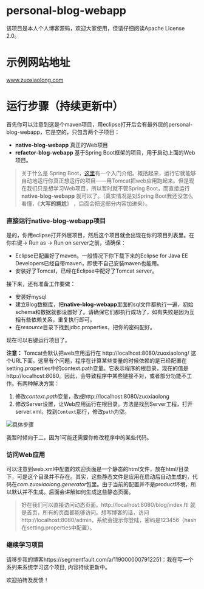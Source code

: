 
# personal-blog-webapp
该项目是本人个人博客源码，欢迎大家使用，但请仔细阅读Apache License 2.0。

# 示例网站地址
www.zuoxiaolong.com

# 运行步骤（持续更新中）
首先你可以注意到这是个maven项目，用eclipse打开后会有最外层的personal-blog-webapp，它是空的，只包含两个子项目：
 - **native-blog-webapp** 真正的Web项目
 - **refactor-blog-webapp** 基于Spring Boot框架的项目，用于启动上面的Web项目。

> 关于什么是 Spring Boot，[这里](https://spring.io/guides/gs/spring-boot/)有一个入门介绍。概括起来，运行它就能够自动地运行你真正想运行的项目——用Tomcat把web应用跑起来。但是现在我们只是想学习Web项目，所以暂时就不管Spring Boot，而直接运行 **native-blog-webapp** 就可以了。（真实情况是对Spring Boot我还没怎么看懂，《**大写的尴尬**》 ，后面会把这部分内容加进来）。

### 直接运行native-blog-webapp项目
是的，你用eclipse打开外层项目，然后这个项目就会出现在你的项目列表里。在你右键-> Run as -> Run on server之前，请确保：

 - Eclipse已配置好了maven。一般情况下你下载下来的Eclipse for Java EE Developers已经自带maven，即使不自己安装maven也能用。
 - 安装好了Tomcat，已经在Eclipse中配好了Tomcat server。

接下来，还有准备工作要做：
 - 安装好mysql
 - 建立Blog数据库，把**native-blog-webapp**里面的sql文件都执行一遍，初始schema和数据就都设置好了。请确保它们都执行成功了，如有失败是因为互相有些依赖关系，重复执行即可。
 - 在*resource*目录下找到jdbc.properties，把你的密码配好。

现在可以右键运行项目了。

**注意：** Tomcat会默认把web应用运行在 http://localhost:8080/zuoxiaolong/ 这个URL下面。这里有个问题，程序在计算某些变量的时候依赖的是已经配置在setting.properties中的context.path变量。它表示程序的根目录，现在的值是http://localhost:8080。因此，会导致程序中某些链接不对，或者部分功能不工作。有两种解决方案：

1. 修改*context.path*变量，改成http://localhost:8080/zuoxiaolong
2. 修改Server设置，让Web应用运行在根目录。方法是找到Server工程，打开server.xml，找到`Context`那行，修改`path`为空。

![具体步骤](https://lh4.googleusercontent.com/d1LpQsA4FSMfP-aDSEURxIgLyeg7FF6716H_YUBs_HDJZNbCehrIQjp6lV2_KXhKGvIkNnISP27uhyM=w1600-h794-rw)

我暂时倾向于二，因为1可能还需要你修改程序中的某些代码。

### 访问Web应用
可以注意到web.xml中配置的欢迎页面是一个静态的html文件，放在html/目录下，可是这个目录并不存在。其实，这些静态文件是应用在启动后自动生成的，代码在*com.zuoxiaolong.generator*包里。由于当前的配置并不是product环境，所以默认并不生成。后面会讲解如何生成这些静态页面。

> 好在我们可以直接访问动态页面。http://localhost:8080/blog/index.ftl
就是首页，所有的页面都能够访问。想写博客的话，访问http://localhost:8080/admin，系统会提示你登陆，密码是123456（hash在setting.properties中配置）。

### 继续学习项目
请移步我的博客https://segmentfault.com/a/1190000007912251：我在写一个系列来系统学习这个项目, 内容持续更新中。

欢迎拍砖及反馈！
